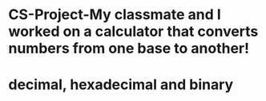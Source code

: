 # CS-Project-My classmate and I worked on a calculator that converts numbers from one base to another! 
# decimal, hexadecimal and binary
